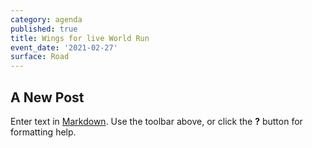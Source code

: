 ```yaml
---
category: agenda
published: true
title: Wings for live World Run
event_date: '2021-02-27'
surface: Road
---
```

## A New Post

Enter text in [Markdown](http://daringfireball.net/projects/markdown/). Use the toolbar above, or click the **?** button for formatting help.
